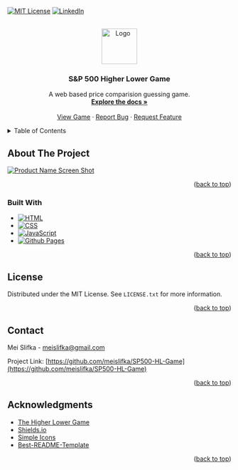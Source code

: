 <!-- Improved compatibility of back to top link: See: https://github.com/othneildrew/Best-README-Template/pull/73 -->
<a name="readme-top"></a>
<!--
*** Thanks for checking out the Best-README-Template. If you have a suggestion
*** that would make this better, please fork the repo and create a pull request
*** or simply open an issue with the tag "enhancement".
*** Don't forget to give the project a star!
*** Thanks again! Now go create something AMAZING! :D
-->



<!-- PROJECT SHIELDS -->
<!--
*** I'm using markdown "reference style" links for readability.
*** Reference links are enclosed in brackets [ ] instead of parentheses ( ).
*** See the bottom of this document for the declaration of the reference variables
*** for contributors-url, forks-url, etc. This is an optional, concise syntax you may use.
*** https://www.markdownguide.org/basic-syntax/#reference-style-links
-->
[![MIT License][license-shield]][license-url]
[![LinkedIn][linkedin-shield]][linkedin-url]



<!-- PROJECT LOGO -->
<br />
<div align="center">
  <a href="https://github.com/meislifka/SP500-HL-Game">
    <img src="images/logo.png" alt="Logo" width="80" height="80">
  </a>

<h3 align="center">S&P 500 Higher Lower Game</h3>

  <p align="center">
    A web based price comparision guessing game.
    <br />
    <a href="https://github.com/meislifka/SP500-HL-Game"><strong>Explore the docs »</strong></a>
    <br />
    <br />
    <a href="https://higherlowerstocks.com/">View Game</a>
    ·
    <a href="https://github.com/meislifka/SP500-HL-Game/issues/new?labels=bug&template=bug-report---.md">Report Bug</a>
    ·
    <a href="https://github.com/meislifka/SP500-HL-Game/issues/new?labels=enhancement&template=feature-request---.md">Request Feature</a>
  </p>
</div>



<!-- TABLE OF CONTENTS -->
<details>
  <summary>Table of Contents</summary>
  <ol>
    <li>
      <a href="#about-the-project">About The Project</a>
      <ul>
        <li><a href="#built-with">Built With</a></li>
      </ul>
    </li>
    <li><a href="#license">License</a></li>
    <li><a href="#contact">Contact</a></li>
    <li><a href="#acknowledgments">Acknowledgments</a></li>
  </ol>
</details>



<!-- ABOUT THE PROJECT -->
## About The Project

[![Product Name Screen Shot][product-screenshot]](https://example.com)
<p align="right">(<a href="#readme-top">back to top</a>)</p>



### Built With

* [![HTML][HTML]][Html-url]
* [![CSS][CSS]][Css-url]
* [![JavaScript][JavaScript]][JavaScript-url]
* [![Github Pages][GithubPages]][GithubPages-url]

<p align="right">(<a href="#readme-top">back to top</a>)</p>

<!-- LICENSE -->
## License

Distributed under the MIT License. See `LICENSE.txt` for more information.

<p align="right">(<a href="#readme-top">back to top</a>)</p>



<!-- CONTACT -->
## Contact

Mei Slifka - meislifka@gmail.com

Project Link: [https://github.com/meislifka/SP500-HL-Game](https://github.com/meislifka/SP500-HL-Game)

<p align="right">(<a href="#readme-top">back to top</a>)</p>



<!-- ACKNOWLEDGMENTS -->
## Acknowledgments

* [The Higher Lower Game](https://www.higherlowergame.com/)
* [Shields.io](https://shields.io/docs/logos)
* [Simple Icons](https://simpleicons.org/?q=mit+li)
* [Best-README-Template](https://github.com/othneildrew/Best-README-Template/blob/master/BLANK_README.md)

<p align="right">(<a href="#readme-top">back to top</a>)</p>



<!-- MARKDOWN LINKS & IMAGES -->
<!-- https://www.markdownguide.org/basic-syntax/#reference-style-links -->
[license-shield]: https://img.shields.io/github/license/meislifka/SP500-HL-Game.svg?style=for-the-badge
[license-url]: https://github.com/meislifka/SP500-HL-Game/blob/master/LICENSE.txt
[linkedin-shield]: https://img.shields.io/badge/-LinkedIn-black.svg?style=for-the-badge&logo=linkedin&colorB=0d74e7
[linkedin-url]: https://linkedin.com/in/meislifka
[product-screenshot]: images/screenshot.png
[HTML]: https://img.shields.io/badge/html-FF5733?style=for-the-badge&logo=html5&logoColor=white
[Html-url]: https://html.com/
[Css]: https://img.shields.io/badge/Css-2965f1?style=for-the-badge&logo=css3&logoColor=white
[Css-url]: [https://reactjs.org/](https://developer.mozilla.org/en-US/docs/Web/CSS)
[Javascript]: https://img.shields.io/badge/JavaScript-f0db4f?style=for-the-badge&logo=javascript&logoColor=black
[javascript-url]: https://www.javascript.com/
[GithubPages]: https://img.shields.io/badge/githubpages-0d74e7?style=for-the-badge&logo=githubpages&logoColor=black
[GithubPages-url]: https://pages.github.com/

